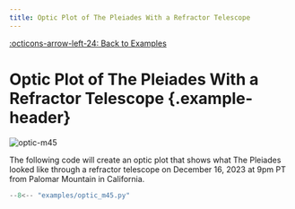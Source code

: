 ```yaml
---
title: Optic Plot of The Pleiades With a Refractor Telescope
---
```

[:octicons-arrow-left-24: Back to Examples](/examples)

# Optic Plot of The Pleiades With a Refractor Telescope {.example-header}

![optic-m45](/images/examples/optic_m45.png)

The following code will create an optic plot that shows what The Pleiades looked like through a refractor telescope on December 16, 2023 at 9pm PT from Palomar Mountain in California.

```python
--8<-- "examples/optic_m45.py"
```
